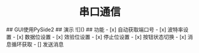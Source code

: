 <div align="center">
<h1 align="center">串口通信</h1>
</div>
## GUI使用PySide2
## 演示
![]()
## 功能
- [x] 自动获取端口号
- [x] 波特率设置
- [x] 数据位设置
- [x] 效验位设置
- [x] 停止位设置
- [x] 按钮状态切换
- [x] 消息循环获取
- [] 发送消息
